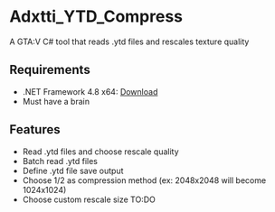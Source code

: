# Adxtti_YTD_Compress
 A GTA:V C# tool that reads .ytd files and rescales texture quality

## Requirements

- .NET Framework 4.8 x64: [Download](https://dotnet.microsoft.com/en-us/download/dotnet-framework/net48)
- Must have a brain

## Features

- Read .ytd files and choose rescale quality
- Batch read .ytd files
- Define .ytd file save output
- Choose 1/2 as compression method (ex: 2048x2048 will become 1024x1024)
- Choose custom rescale size TO:DO